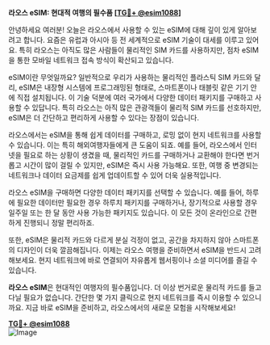 **라오스 eSIM: 현대적 여행의 필수품 [[TG💪+ @esim1088](https://t.me/s/esim1088)]**

안녕하세요 여러분! 오늘은 라오스에서 사용할 수 있는 eSIM에 대해 깊이 있게 알아보려고 합니다. 요즘은 유럽과 아시아 등 전 세계적으로 eSIM 기술이 대세를 이루고 있어요. 특히 라오스는 아직도 많은 사람들이 물리적인 SIM 카드를 사용하지만, 점차 eSIM을 통한 모바일 네트워크 접속 방식이 확산되고 있습니다.

eSIM이란 무엇일까요? 일반적으로 우리가 사용하는 물리적인 플라스틱 SIM 카드와 달리, eSIM은 내장형 시스템에 프로그래밍된 형태로, 스마트폰이나 태블릿 같은 기기 안에 직접 설치됩니다. 이 기술 덕분에 여러 국가에서 다양한 데이터 패키지를 구매하고 사용할 수 있답니다. 특히 라오스는 아직 많은 관광객들이 물리적 SIM 카드를 선호하지만, eSIM은 더 간단하고 편리하게 사용할 수 있다는 장점이 있습니다.

라오스에서는 eSIM을 통해 쉽게 데이터를 구매하고, 로밍 없이 현지 네트워크를 사용할 수 있습니다. 이는 특히 해외여행자들에게 큰 도움이 되죠. 예를 들어, 라오스에서 인터넷을 필요로 하는 상황이 생겼을 때, 물리적인 카드를 구매하거나 교환해야 한다면 번거롭고 시간이 많이 걸릴 수 있지만, eSIM은 즉시 사용 가능해요. 또한, 여행 중 변경되는 네트워크나 데이터 요금제를 쉽게 업데이트할 수 있어 더욱 실용적입니다.

라오스 eSIM을 구매하면 다양한 데이터 패키지를 선택할 수 있습니다. 예를 들어, 하루에 필요한 데이터만 필요한 경우 하루치 패키지를 구매하거나, 장기적으로 사용할 경우 일주일 또는 한 달 동안 사용 가능한 패키지도 있습니다. 이 모든 것이 온라인으로 간편하게 진행되니 정말 편리하죠.

또한, eSIM은 물리적 카드와 다르게 분실 걱정이 없고, 공간을 차지하지 않아 스마트폰의 디자인이 더욱 깔끔해집니다. 이제는 라오스 여행을 준비하면서 eSIM을 반드시 고려해보세요. 현지 네트워크에 바로 연결되어 자유롭게 웹서핑이나 소셜 미디어를 즐길 수 있습니다.

**라오스 eSIM**은 현대적인 여행자의 필수품입니다. 더 이상 번거로운 물리적 카드를 들고 다닐 필요가 없습니다. 간단한 몇 가지 클릭으로 현지 네트워크를 즉시 이용할 수 있으니까요. 지금 바로 eSIM을 준비하고, 라오스에서의 새로운 모험을 시작해보세요!

**[TG💪+ @esim1088](https://t.me/s/esim1088)**  
![Image](https://i.postimg.cc/Y0z9fWf4/image.png)